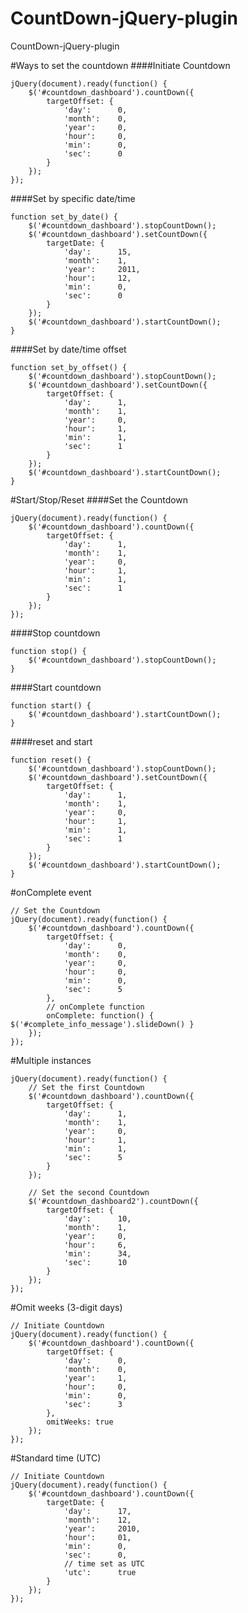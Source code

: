 # CountDown-jQuery-plugin
CountDown-jQuery-plugin

#Ways to set the countdown
####Initiate Countdown
<pre><code>jQuery(document).ready(function() {
	$('#countdown_dashboard').countDown({
		targetOffset: {
			'day': 		0,
			'month': 	0,
			'year': 	0,
			'hour': 	0,
			'min': 		0,
			'sec': 		0
		}
	});
});</code></pre>
####Set by specific date/time
<pre><code>function set_by_date() {
	$('#countdown_dashboard').stopCountDown();
	$('#countdown_dashboard').setCountDown({
		targetDate: {
			'day': 		15,
			'month': 	1,
			'year': 	2011,
			'hour': 	12,
			'min': 		0,
			'sec': 		0
		}
	});
	$('#countdown_dashboard').startCountDown();
}</code></pre>
####Set by date/time offset
<pre><code>function set_by_offset() {
	$('#countdown_dashboard').stopCountDown();
	$('#countdown_dashboard').setCountDown({
		targetOffset: {
			'day': 		1,
			'month': 	1,
			'year': 	0,
			'hour': 	1,
			'min': 		1,
			'sec': 		1
		}
	});
	$('#countdown_dashboard').startCountDown();
}</code></pre>


#Start/Stop/Reset
####Set the Countdown
<pre><code>jQuery(document).ready(function() {
	$('#countdown_dashboard').countDown({
		targetOffset: {
			'day': 		1,
			'month': 	1,
			'year': 	0,
			'hour': 	1,
			'min': 		1,
			'sec': 		1
		}
	});
});</code></pre>
####Stop countdown
<pre><code>function stop() {
	$('#countdown_dashboard').stopCountDown();
}</code></pre>
####Start countdown
<pre><code>function start() {
	$('#countdown_dashboard').startCountDown();
}</code></pre>
####reset and start
<pre><code>function reset() {
	$('#countdown_dashboard').stopCountDown();
	$('#countdown_dashboard').setCountDown({
		targetOffset: {
			'day': 		1,
			'month': 	1,
			'year': 	0,
			'hour': 	1,
			'min': 		1,
			'sec': 		1
		}
	});				
	$('#countdown_dashboard').startCountDown();
}</code></pre>


#onComplete event
<pre><code>// Set the Countdown
jQuery(document).ready(function() {
	$('#countdown_dashboard').countDown({
		targetOffset: {
			'day': 		0,
			'month': 	0,
			'year': 	0,
			'hour': 	0,
			'min': 		0,
			'sec': 		5
		}, 
		// onComplete function
		onComplete: function() { $('#complete_info_message').slideDown() }
	});
});</code></pre>


#Multiple instances
<pre><code>jQuery(document).ready(function() {
	// Set the first Countdown
	$('#countdown_dashboard').countDown({
		targetOffset: {
			'day': 		1,
			'month': 	1,
			'year': 	0,
			'hour': 	1,
			'min': 		1,
			'sec': 		5
		}
	});

	// Set the second Countdown
	$('#countdown_dashboard2').countDown({
		targetOffset: {
			'day': 		10,
			'month': 	1,
			'year': 	0,
			'hour': 	6,
			'min': 		34,
			'sec': 		10
		}
	});
});
</code></pre>


#Omit weeks (3-digit days)
<pre><code>// Initiate Countdown
jQuery(document).ready(function() {
	$('#countdown_dashboard').countDown({
		targetOffset: {
			'day': 		0,
			'month': 	0,
			'year': 	1,
			'hour': 	0,
			'min': 		0,
			'sec': 		3
		},
		omitWeeks: true
	});
});
</code></pre>


#Standard time (UTC)
<pre><code>// Initiate Countdown
jQuery(document).ready(function() {
	$('#countdown_dashboard').countDown({
		targetDate: {
			'day': 		17,
			'month': 	12,
			'year': 	2010,
			'hour': 	01,
			'min': 		0,
			'sec': 		0,
			// time set as UTC 
			'utc':		true
		}
	});
});
</code></pre>
